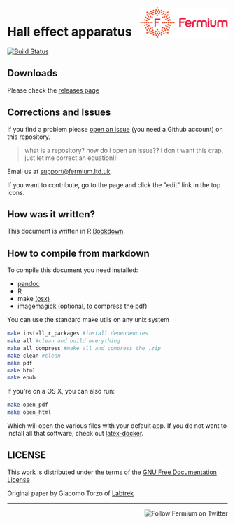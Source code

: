 <a href="https://fermiumlabs.com/">
    <img src="https://raw.githubusercontent.com/Fermium/presskit/master/Logo/Rasters/250h/Fermium-horizontal.png" alt="Fermium LABS logo" width="200" align="right" />
</a>

# Hall effect apparatus
[![Build Status](https://cloud.drone.io/api/badges/Fermium/latex-docker/status.svg)](https://cloud.drone.io/Fermium/latex-docker)

## Downloads

Please check the [releases page](https://github.com/Fermium/hall-effect-handbook/releases)

## Corrections and Issues

If you find a problem please [open an issue](https://github.com/fermiumlabs/Hall-effect-apparatus/issues/new) (you need a Github account) on this repository.

> what is a repository? how do i open an issue?? i don't want this crap, just let me correct an equation!!!

Email us at <support@fermium.ltd.uk>

If you want to contribute, go to the page and click the "edit" link in the top icons.

## How was it written?

This document is written in R [Bookdown](https://bookdown.org/home/).

## How to compile from markdown

To compile this document you need installed:

- [pandoc](http://pandoc.org)
- R
- make [(osx)](http://osxdaily.com/2014/02/12/install-command-line-tools-mac-os-x/)
- imagemagick (optional, to compress the pdf)

You can use the standard make utils on any unix system

```bash
make install_r_packages #install dependencies
make all #clean and build everything
make all_compress #make all and compress the .zip
make clean #clean
make pdf
make html
make epub
```

If you're on a OS X, you can also run:

```bash
make open_pdf
make open_html
```

Which will open the various files with your default app. If you do not want to install all that software, check out [latex-docker](https://github.com/fermiumlabs/latex-docker).

## LICENSE

This work is distributed under the terms of the [GNU Free Documentation License](http://www.gnu.org/licenses/fdl-1.3.html)

Original paper by Giacomo Torzo of [Labtrek](http://labtrek.it)

---

<a href="https://twitter.com/intent/user?screen_name=fermium">
    <img src="https://img.shields.io/twitter/follow/fermium.svg?style=social&label=Follow" alt="Follow Fermium on Twitter" align="right" />
</a>
